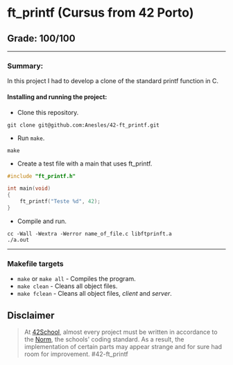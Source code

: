 # **ft_printf (Cursus from 42 Porto)**
## **Grade: 100/100**
---
### **Summary:**

In this project I had to develop a clone of the standard printf function in C.

#### **Installing and running the project:**
* Clone this repository.
```
git clone git@github.com:Anesles/42-ft_printf.git
```
* Run `make`.
```
make
```
* Create a test file with a main that uses ft_printf.
``` C
#include "ft_printf.h"

int main(void)
{
	ft_printf("Teste %d", 42);
}
```
* Compile and run.
```
cc -Wall -Wextra -Werror name_of_file.c libftprinft.a
./a.out
```
---
### **Makefile targets**
* `make` or `make all` - Compiles the program.
* `make clean` - Cleans all object files.
* `make fclean` - Cleans all object files, _client_ and _server_.
## Disclaimer
> At [42School](https://en.wikipedia.org/wiki/42_(school)), almost every project must be written in accordance to the [Norm](./extras/en_norm.pdf), the schools' coding standard. As a result, the implementation of certain parts may appear strange and for sure had room for improvement. #42-ft_printf

